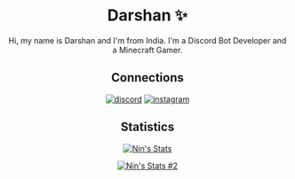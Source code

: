<h1 align="center">Darshan ✨</h1>

<div align="center">
  
Hi, my name is Darshan and I'm from India. I'm a Discord Bot Developer and a Minecraft Gamer. 
</div>
  
  
<h2 align="center">Connections</h2>

<div align="center">
  
  [![discord](https://img.shields.io/badge/-%20o'%20Nin%238881-5865F2?style=for-the-badge&logo=discord&logoColor=white)](https://discord.com/users/838620835282812969)
  [![instagram](https://img.shields.io/badge/-not__ninn__-E1306C?style=for-the-badge&logo=instagram&logoColor=white)](https://instagram.com/not_ninn_)
</div>

<h2 align="center">Statistics</h2>

<div align="center">
  
  [![Nin's Stats](https://github-readme-stats.vercel.app/api?username=Ninn08&show_icons=true&theme=midnight-purple)](https://github.com/Ninn08)
  
  [![Nin's Stats #2](https://github-readme-stats.vercel.app/api/top-langs/?username=Ninn08&layout=compact&theme=midnight-purple)](https://github.com/Ninn08)
</div>
